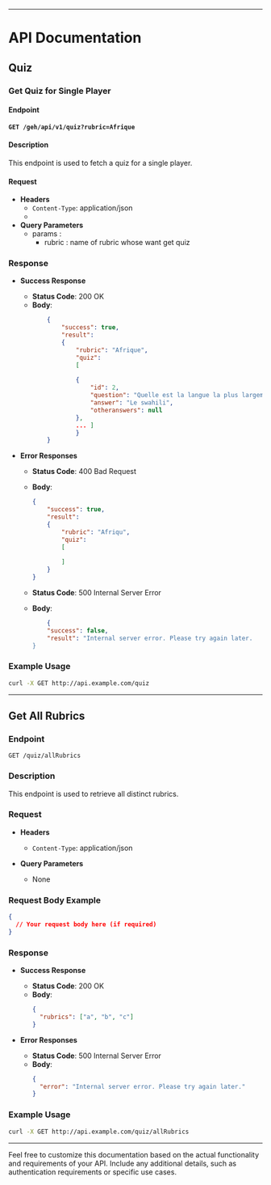 
---

# API Documentation

## Quiz
### Get Quiz for Single Player

#### Endpoint
**`GET /geh/api/v1/quiz?rubric=Afrique`**

#### Description
This endpoint is used to fetch a quiz for a single player.

#### Request
- **Headers**
  - `Content-Type`: application/json
  - 
- **Query Parameters**
  - params :
    - rubric : name of rubric whose want get quiz

### Response

- **Success Response**
  - **Status Code**: 200 OK
  - **Body**:
    ```json
        {
            "success": true,
            "result": 
            {
                "rubric": "Afrique",
                "quiz": 
                [
                
                {
                    "id": 2,
                    "question": "Quelle est la langue la plus largement parlée en Afrique, avec plus de 200 millions de locuteurs ?",
                    "answer": "Le swahili",
                    "otheranswers": null
                }, 
                ... ]
                }
        }
    ```

- **Error Responses**

  - **Status Code**: 400 Bad Request
  - **Body**:
    ```json
    {
        "success": true,
        "result": 
        {
            "rubric": "Afriqu",
            "quiz": 
            [
            
            ]
        }
    }
    ```

  - **Status Code**: 500 Internal Server Error
  - **Body**:
    ```json
        {
        "success": false,
        "result": "Internal server error. Please try again later.
    }
    ```

### Example Usage

```bash
curl -X GET http://api.example.com/quiz
```

---

## Get All Rubrics

### Endpoint

`GET /quiz/allRubrics`

### Description

This endpoint is used to retrieve all distinct rubrics.

### Request

- **Headers**
  - `Content-Type`: application/json

- **Query Parameters**
  - None

### Request Body Example

```json
{
  // Your request body here (if required)
}
```

### Response

- **Success Response**

  - **Status Code**: 200 OK
  - **Body**:
    ```json
    {
      "rubrics": ["a", "b", "c"]
    }
    ```

- **Error Responses**

  - **Status Code**: 500 Internal Server Error
  - **Body**:
    ```json
    {
      "error": "Internal server error. Please try again later."
    }
    ```

### Example Usage

```bash
curl -X GET http://api.example.com/quiz/allRubrics
```

---

Feel free to customize this documentation based on the actual functionality and requirements of your API. Include any additional details, such as authentication requirements or specific use cases.